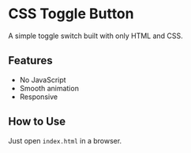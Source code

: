 # CSS Toggle Button

A simple toggle switch built with only HTML and CSS.

## Features
- No JavaScript
- Smooth animation
- Responsive


## How to Use
Just open `index.html` in a browser.

